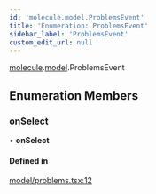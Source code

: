 ```yaml
---
id: 'molecule.model.ProblemsEvent'
title: 'Enumeration: ProblemsEvent'
sidebar_label: 'ProblemsEvent'
custom_edit_url: null
---
```


[molecule](../namespaces/molecule).[model](../namespaces/molecule.model).ProblemsEvent

## Enumeration Members

### onSelect

• **onSelect**

#### Defined in

[model/problems.tsx:12](https://github.com/DTStack/molecule/blob/927b7d39/src/model/problems.tsx#L12)
